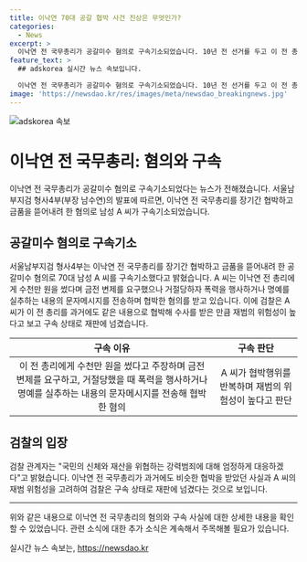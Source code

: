 ```yaml
---
title: 이낙연 70대 공갈 협박 사건 진상은 무엇인가?
categories:
  - News
excerpt: >
  이낙연 전 국무총리가 공갈미수 혐의로 구속기소되었습니다. 10년 전 선거를 두고 이 전 총리를 협박하며 수천만 원을 요구했다는 주장과 폭력을 행사하거나 명예를 훼손하는 문자메시지를 보냈다는 혐의를 받고 있습니다. 또한 지난해 7월 예식장에서 공격적으로 행동한 사례도 전해졌습니다. 검찰은 재범 위험성을 고려하여 A씨를 구속 상태로 재판에 넘기고, 강력범죄에 대해 엄정하게 대응할 것이라고 밝혔습니다.
feature_text: >
  ## adskorea 실시간 뉴스 속보입니다.

  이낙연 전 국무총리가 공갈미수 혐의로 구속기소되었습니다. 10년 전 선거를 두고 이 전 총리를 협박하며 수천만 원을 요구했다는 주장과 폭력을 행사하거나 명예를 훼손하는 문자메시지를 보냈다는 혐의를 받고 있습니다. 또한 지난해 7월 예식장에서 공격적으로 행동한 사례도 전해졌습니다. 검찰은 재범 위험성을 고려하여 A씨를 구속 상태로 재판에 넘기고, 강력범죄에 대해 엄정하게 대응할 것이라고 밝혔습니다.
image: 'https://newsdao.kr/res/images/meta/newsdao_breakingnews.jpg'
---
```


<p><img src="https://newsdao.kr/res/images/meta/newsdao_breakingnews.jpg" alt="adskorea 속보" /></p>

<h1>이낙연 전 국무총리: 혐의와 구속</h1>

<p data-ke-size="size16">이낙연 전 국무총리가 공갈미수 혐의로 구속기소되었다는 뉴스가 전해졌습니다. 서울남부지검 형사4부(부장 남수연)의 발표에 따르면, 이낙연 전 국무총리를 장기간 협박하고 금품을 뜯어내려 한 혐의로 남성 A 씨가 구속기소되었습니다.</p>

<h2 data-ke-size="size26">공갈미수 혐의로 구속기소</h2>

<p data-ke-size="size16">서울남부지검 형사4부는 이낙연 전 국무총리를 장기간 협박하고 금품을 뜯어내려 한 공갈미수 혐의로 70대 남성 A 씨를 구속기소했다고 밝혔습니다. A 씨는 이낙연 전 총리에게 수천만 원을 썼다며 금전 변제를 요구했으나 거절당하자 폭력을 행사하거나 명예를 실추하는 내용의 문자메시지를 전송하며 협박한 혐의를 받고 있습니다. 이에 검찰은 A 씨가 이 전 총리를 과거에도 같은 내용으로 협박해 수사를 받은 만큼 재범의 위험성이 높다고 보고 구속 상태로 재판에 넘겼습니다.</p>

<table>
<thead>
<tr>
<th style="text-align: center;">구속 이유</th>
<th style="text-align: center;">구속 판단</th>
</tr>
</thead>
<tbody>
<tr>
<td style="text-align: center;">이 전 총리에게 수천만 원을 썼다고 주장하며 금전 변제를 요구하고, 거절당했을 때 폭력을 행사하거나 명예를 실추하는 내용의 문자메시지를 전송해 협박한 혐의</td>
<td style="text-align: center;">A 씨가 협박행위를 반복하며 재범의 위험성이 높다고 판단</td>
</tr>
</tbody>
</table>

<h2 data-ke-size="size26">검찰의 입장</h2>

<p data-ke-size="size16">검찰 관계자는 "국민의 신체와 재산을 위협하는 강력범죄에 대해 엄정하게 대응하겠다"고 밝혔습니다. 이낙연 전 국무총리가 과거에도 비슷한 협박을 받았던 사실과 A 씨의 재범 위험성을 고려하여 검찰은 구속 상태로 재판에 넘겼다는 것으로 보입니다.</p>

<hr>

<p data-ke-size="size16">위와 같은 내용으로 이낙연 전 국무총리의 혐의와 구속 사실에 대한 상세한 내용을 확인할 수 있었습니다. 관련 소식에 대한 추가 소식은 계속해서 주목해볼 필요가 있습니다.</p>
실시간 뉴스 속보는, <a href="https://newsdao.kr" rel="dofollow">https://newsdao.kr</a>


